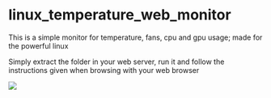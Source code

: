# linux_temperature_web_monitor

This is a simple monitor for temperature, fans, cpu and gpu usage; made for the powerful linux

Simply extract the folder in your web server, run it and follow the instructions given when browsing with your web browser

<img src="http://i.imgur.com/pb8qTVM.png">
